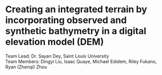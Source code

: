 # Creating an integrated terrain by incorporating observed and synthetic bathymetry in a digital elevation model (DEM)
Team Lead: Dr. Sayan Dey, Saint Louis University   
Team Members: Dingyi Liu, Isaac Quaye, Michael Edidem, Riley Fukano, Ryan (Zhenqi) Zhou
